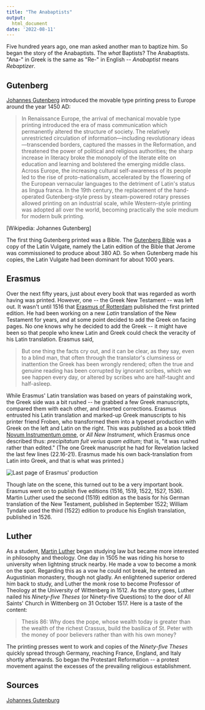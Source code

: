 ```yaml
---
title: "The Anabaptists"
output:
  html_document
date: '2022-08-11'
---
```


Five hundred years ago, one man asked another man to baptize him. So began the story of the Anabaptists. The *what* Baptists? The Anabaptists. "Ana-" in Greek is the same as "Re-" in English -- *Anabaptist* means *Rebaptizer*.

## Gutenberg

[Johannes Gutenberg](https://en.wikipedia.org/wiki/Johannes_Gutenberg) introduced the movable type printing press to Europe around the year 1450 AD:

> In Renaissance Europe, the arrival of mechanical movable type printing introduced the era of mass communication which permanently altered the structure of society. The relatively unrestricted circulation of information—including revolutionary ideas—transcended borders, captured the masses in the Reformation, and threatened the power of political and religious authorities; the sharp increase in literacy broke the monopoly of the literate elite on education and learning and bolstered the emerging middle class. Across Europe, the increasing cultural self-awareness of its people led to the rise of proto-nationalism, accelerated by the flowering of the European vernacular languages to the detriment of Latin's status as lingua franca. In the 19th century, the replacement of the hand-operated Gutenberg-style press by steam-powered rotary presses allowed printing on an industrial scale, while Western-style printing was adopted all over the world, becoming practically the sole medium for modern bulk printing.

[Wikipedia: Johannes Gutenberg]

The first thing Gutenberg printed was a Bible. The [Gutenberg Bible](https://en.wikipedia.org/wiki/Gutenberg_Bible) was a copy of the Latin Vulgate, namely the Latin edition of the Bible that Jerome was commissioned to produce about 380 AD. So when Gutenberg made his copies, the Latin Vulgate had been dominant for about 1000 years.

## Erasmus

Over the next fifty years, just about every book that was regarded as worth having was printed. However, one -- the Greek New Testament -- was left out. It wasn't until 1516 that [Erasmus of Rotterdam](https://en.wikipedia.org/wiki/Erasmus) published the first printed edition. He had been working on a new *Latin* translation of the New Testament for years, and at some point decided to add the Greek on facing pages. No one knows why he decided to add the Greek -- it might have been so that people who knew Latin and Greek could check the veracity of his Latin translation. Erasmus said,

> But one thing the facts cry out, and it can be clear, as they say, even to a blind man, that often through the translator's clumsiness or inattention the Greek has been wrongly rendered; often the true and genuine reading has been corrupted by ignorant scribes, which we see happen every day, or altered by scribes who are half-taught and half-asleep.

While Erasmus' Latin translation was based on years of painstaking work, the Greek side was a bit rushed -- he grabbed a few Greek manuscripts, compared them with each other, and inserted corrections. Erasmus entrusted his Latin translation and marked-up Greek manuscripts to his printer friend Froben, who transformed them into a typeset production with Greek on the left and Latin on the right. This was published as a book titled [Novum Instrumentum omne](https://en.wikipedia.org/wiki/Novum_Instrumentum_omne), or *All New Instrument*, which Erasmus once described thus: *precipitatum fuit verius quam editum*; that is, "it was rushed rather than edited." (The one Greek manuscript he had for Revelation lacked the last few lines (22.16-21). Erasmus made his own back-translation from Latin into Greek, and that is what was printed.)

![Last page of Erasmus' production](/images/Erasmus_last_page.webp)

Though late on the scene, this turned out to be a very important book. Erasmus went on to publish five editions (1516, 1519, 1522, 1527, 1536). Martin Luther used the second (1519) edition as the basis for his German translation of the New Testament, published in September 1522; William Tyndale used the third (1522) edition to produce his English translation, published in 1526.

## Luther

As a student, [Martin Luther](https://en.wikipedia.org/wiki/Martin_Luther) began studying law but became more interested in philosophy and theology. One day in 1505 he was riding his horse to university when lightning struck nearby. He made a vow to become a monk on the spot. Regarding this as a vow he could not break, he entered an Augustinian monastery, though not gladly. An enlightened superior ordered him back to study, and Luther the monk rose to become Professor of Theology at the University of Wittenberg in 1512. As the story goes, Luther nailed his *Ninety-five Theses* (or Ninety-five Questions) to the door of All Saints' Church in Wittenberg on 31 October 1517. Here is a taste of the content:

> Thesis 86: Why does the pope, whose wealth today is greater than the wealth of the richest Crassus, build the basilica of St. Peter with the money of poor believers rather than with his own money?

The printing presses went to work and copies of the *Ninety-five Theses* quickly spread through Germany, reaching France, England, and Italy shortly afterwards. So began the Protestant Reformation -- a protest movement against the excesses of the prevailing religious establishment.

## Sources

[Johannes Gutenburg](https://en.wikipedia.org/wiki/Johannes_Gutenberg)